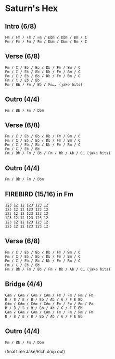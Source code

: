 # Saturn's Hex

## Intro (6/8)
```
Fm / Fm / Fm / Fm / Dbm / Dbm / Bm / C
Fm / Fm / Fm / Fm / Dbm / Dbm / Bm / C
```

## Verse (6/8)
```
Fm / C / Eb / Bb / Db / Fm / Bm / C
Fm / C / Eb / Bb / Db / Fm / Bm / C
Fm / C / Eb / Bb / Db / Fm / Bm / C
Fm / C / Eb / Bb 
Fm / Bb / Fm / Bb / Fm…. (jake hits)
```

## Outro (4/4)
```
Fm / Bb / Fm / Dbm
```

## Verse (6/8)
```
Fm / C / Eb / Bb / Db / Fm / Bm / C
Fm / C / Eb / Bb / Db / Fm / Bm / C
Fm / C / Eb / Bb / Db / Fm / Bm / C
Fm / C / Eb / Bb
Fm / Bb / Fm / Bb / Fm / Bb / Ab / C… (jake hits)
```

## Outro (4/4)
```
Fm / Bb / Fm / Dbm
```

## FIREBIRD (15/16) in Fm
```
123 12 12 123 123 12
123 12 12 123 123 12
123 12 12 123 123 12
123 12 12 123 123 12
123 12 12 123 123 12
123 12 12 123 123 12
```

## Verse (6/8)
```
Fm / C / Eb / Bb / Db / Fm / Bm / C
Fm / C / Eb / Bb / Db / Fm / Bm / C
Fm / C / Eb / Bb / Db / Fm / Bm / C
Fm / C / Eb / Bb
Fm / Bb / Fm / Bb / Fm / Bb / Ab / C… (jake hits)
```

## Bridge (4/4)
```
C#m / C#m / C#m / C#m / Fm / Fm / Fm / Fm
B / B / B / B / Bb / Ab / G / F E Bb
C#m / C#m / C#m / C#m / Fm / Fm / Fm / Fm
B / B / B / B / Bb / Ab / G / F E Bb
C#m / C#m / C#m / C#m / Fm / Fm / Fm / Fm
B / B / B / B / Bb / Ab / G / F E Bb
```

## Outro (4/4)
```
Fm / Bb / Fm / Dbm
```
(final time Jake/Rich drop out)